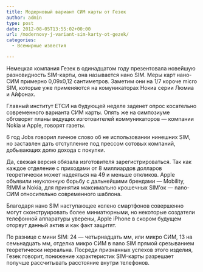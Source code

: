 ```yaml
---
title: Модерновый вариант СИМ карты от Гезек
author: admin
type: post
date: 2012-08-05T13:55:02+00:00
url: /modernovy-j-variant-sim-karty-ot-gezek/
categories:
  - Всемирные известия

---
```

Немецкая компания Гезек в одинадцатом году презентовала новейшую разновидность SIM-карты, она называется нано SIM. Меры карт нано-СИМ примерно 0,09х0,12 сантиметров. Заметим они на 1/7 короче micro SIM, которые уже применяются на комуникаторах Нокиа серии Люмиа и Айфонах. 

Главный институт ЕТСИ на будующей неделе заденет опрос косательно современного варианта СИМ карты. Опять же на симпозиуме обговорят планы ведущих изготовителей коммуникаторов &#8212; компании Nokia и Apple, говорят газеты. 

6 год Jobs говорил личное слово об не использовании нинешних SIM, но заставлен дать отступление под прессом сотовых компаний, добывающих долю дохода с покупки. 

Да, свежая версия обязала изготовителя зарегистрироваться. Так как каждое отделение с приходами от 8 миллиардов долларов теоретически может надеяться на 49 и меньше откликов. Apple объявили неуклонную борьбу с дальнейшими брендами &#8212; Mobility, RIMM и Nokia, для принятия максимально крошечных SIM&#8217;ок &#8212; nano-СИМ относительно современного шаблона. 

Благодаря нано SIM наступающее колено смартфонов совершенно могут сконструировать более миниатюрными, но некоторые создатели телефонной аппаратуры уверены, Apple iPhone в скором будущем оторвут данный актив и как факт защитят. 

По разнице с мини SIM: 24 &#8212; четырнадцать мм, или микро СИМ, 13 на семьнадцать мм, отделка микро СИМ в nano SIM прямой срезыванием теоретически нереальна. Посреди признанных успехов этого изделия, Гезек говорит, понижение характеристик SIM-карты разрешает получше рассчитывать расстояние внутри телефонов.